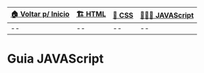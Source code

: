 | [🏠 Voltar p/ Inicio](../) | [🏗️ HTML](./html) | [💈 CSS](./css) | [👨🏻‍💻 JAVAScript](./js) |
| -- | -- | -- | -- |
| -- | -- | -- | -- |

# Guia JAVAScript